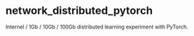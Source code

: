# network_distributed_pytorch
Internel / 1Gb / 10Gb / 100Gb distributed learning experiment with PyTorch.
